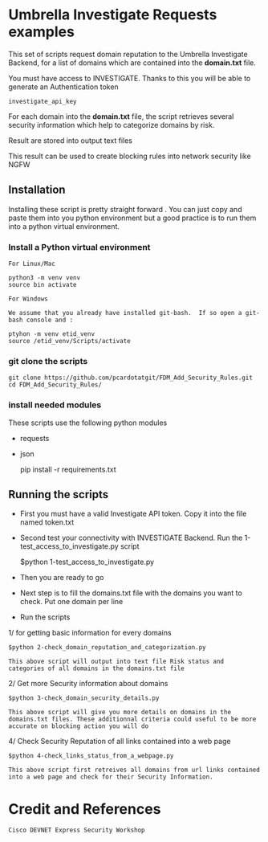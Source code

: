 # Umbrella Investigate Requests examples

This set of scripts request domain reputation to the Umbrella Investigate Backend, for a list of domains which are contained into the <b>domain.txt</b> file.

You must have access to INVESTIGATE.  Thanks to this you will be able to generate an Authentication token

	investigate_api_key

For each domain into the <b>domain.txt</b> file, the script retrieves several security information which help to categorize domains by risk.

Result are stored into output text files

This result can be used to create blocking rules into network security like NGFW

## Installation

Installing these script is pretty straight forward . You can just copy and paste them into you python environment but a good practice is to run them into a python virtual environment.

### Install a Python virtual environment

	For Linux/Mac 

	python3 -m venv venv
	source bin activate

	For Windows 
	
	We assume that you already have installed git-bash.  If so open a git-bash console and :

	ptyhon -m venv etid_venv 
	source /etid_venv/Scripts/activate

### git clone the scripts

	git clone https://github.com/pcardotatgit/FDM_Add_Security_Rules.git
	cd FDM_Add_Security_Rules/
	
### install needed modules

These scripts use the following python modules

- requests
- json

	pip install -r requirements.txt
	
## Running the scripts

- First you must have a valid Investigate API token.  Copy it into the file named token.txt
- Second test your connectivity with INVESTIGATE Backend.  Run the 1-test_access_to_investigate.py script

	$python 1-test_access_to_investigate.py
	
- Then you are ready to go
- Next step is to fill the domains.txt file with the domains you want to check. Put one domain per line
- Run the scripts

1/ for getting basic information for every domains

	$python 2-check_domain_reputation_and_categorization.py
	
	This above script will output into text file Risk status and categories of all domains in the domains.txt file
	
2/ Get more Security information about domains

	$python 3-check_domain_security_details.py
	
	This above script will give you more details on domains in the domains.txt files. These additionnal criteria could useful to be more accurate on blocking action you will do
	
4/ Check Security Reputation of all links contained into a web page

	$python 4-check_links_status_from_a_webpage.py
	
	This above script first retreives all domains from url links contained into a web page and check for their Security Information.

# Credit and References

	Cisco DEVNET Express Security Workshop
	
